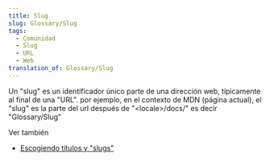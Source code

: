 ```yaml
---
title: Slug
slug: Glossary/Slug
tags:
  - Comunidad
  - Slug
  - URL
  - Web
translation_of: Glossary/Slug
---
```


Un "slug" es un identificador único parte de una dirección web, típicamente al final de una "URL". por ejemplo, en el contexto de MDN (página actual), el "slug" es la parte del url después de "\<locale>/docs/" es decir "Glossary/Slug"

Ver también

- [Escogiendo títulos y "slugs"](/es/docs/MDN/Contribute/Guidelines/Writing_style_guide#Choosing_titles_and_slugs)
